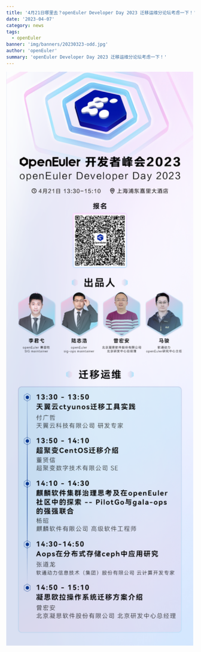 ```yaml
---
title: '4月21日哪里去？openEuler Developer Day 2023 迁移运维分论坛考虑一下！'
date: '2023-04-07'
category: news
tags:
  - openEuler
banner: 'img/banners/20230323-odd.jpg'
author: 'openEuler'
summary: 'openEuler Developer Day 2023 迁移运维分论坛考虑一下！'
---
```



<img src="./1.png" width="500" >